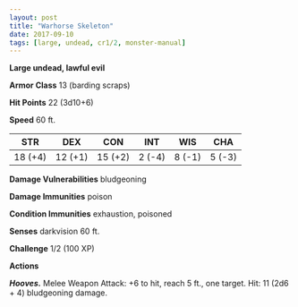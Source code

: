 ```yaml
---
layout: post
title: "Warhorse Skeleton"
date: 2017-09-10
tags: [large, undead, cr1/2, monster-manual]
---
```


**Large undead, lawful evil**

**Armor Class** 13 (barding scraps)

**Hit Points** 22 (3d10+6)

**Speed** 60 ft.

|   STR   |   DEX   |   CON   |   INT   |   WIS   |   CHA   |
|:-----:|:-----:|:-----:|:-----:|:-----:|:-----:|
| 18 (+4) | 12 (+1) | 15 (+2) | 2 (-4) | 8 (-1) | 5 (-3) |

**Damage Vulnerabilities** bludgeoning

**Damage Immunities** poison

**Condition Immunities** exhaustion, poisoned

**Senses** darkvision 60 ft.

**Challenge** 1/2 (100 XP)

**Actions**

***Hooves.*** Melee Weapon Attack: +6 to hit, reach 5 ft., one target. Hit: 11 (2d6 + 4) bludgeoning damage.

